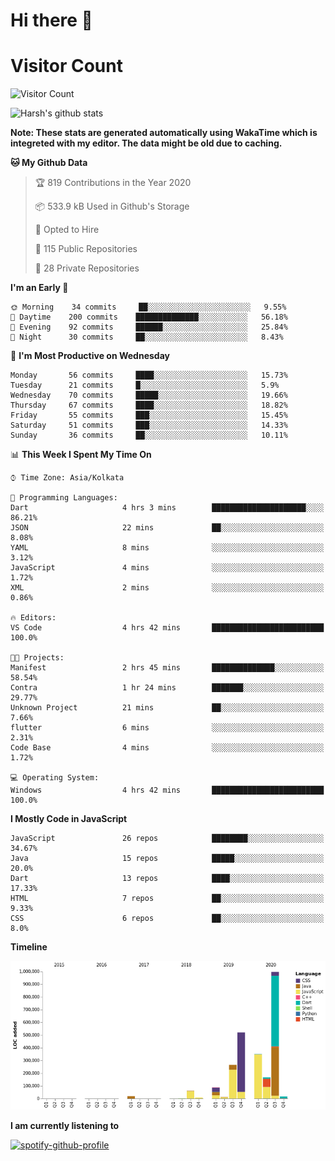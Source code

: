 # Hi there 👋 

# Visitor Count
![Visitor Count](https://profile-counter.glitch.me/harsh2201/count.svg)

![Harsh's github stats](https://github-readme-stats.vercel.app/api?username=harsh2201&show_icons=true&theme=radical)

**Note: These stats are generated automatically using WakaTime which is integreted with my editor. The data might be old due to caching.**

<!--START_SECTION:waka-->
**🐱 My Github Data** 

> 🏆 819 Contributions in the Year 2020
 > 
> 📦 533.9 kB Used in Github's Storage 
 > 
> 💼 Opted to Hire
 > 
> 📜 115 Public Repositories
 > 
> 🔑 28 Private Repositories 

**I'm an Early 🐤** 

```text
🌞 Morning    34 commits     ██░░░░░░░░░░░░░░░░░░░░░░░   9.55% 
🌆 Daytime    200 commits    ██████████████░░░░░░░░░░░   56.18% 
🌃 Evening    92 commits     ██████░░░░░░░░░░░░░░░░░░░   25.84% 
🌙 Night      30 commits     ██░░░░░░░░░░░░░░░░░░░░░░░   8.43%

```
📅 **I'm Most Productive on Wednesday** 

```text
Monday       56 commits     ████░░░░░░░░░░░░░░░░░░░░░   15.73% 
Tuesday      21 commits     █░░░░░░░░░░░░░░░░░░░░░░░░   5.9% 
Wednesday    70 commits     █████░░░░░░░░░░░░░░░░░░░░   19.66% 
Thursday     67 commits     ████░░░░░░░░░░░░░░░░░░░░░   18.82% 
Friday       55 commits     ███░░░░░░░░░░░░░░░░░░░░░░   15.45% 
Saturday     51 commits     ███░░░░░░░░░░░░░░░░░░░░░░   14.33% 
Sunday       36 commits     ██░░░░░░░░░░░░░░░░░░░░░░░   10.11%

```


📊 **This Week I Spent My Time On** 

```text
⌚︎ Time Zone: Asia/Kolkata

💬 Programming Languages: 
Dart                     4 hrs 3 mins        █████████████████████░░░░   86.21% 
JSON                     22 mins             ██░░░░░░░░░░░░░░░░░░░░░░░   8.08% 
YAML                     8 mins              ░░░░░░░░░░░░░░░░░░░░░░░░░   3.12% 
JavaScript               4 mins              ░░░░░░░░░░░░░░░░░░░░░░░░░   1.72% 
XML                      2 mins              ░░░░░░░░░░░░░░░░░░░░░░░░░   0.86%

🔥 Editors: 
VS Code                  4 hrs 42 mins       █████████████████████████   100.0%

🐱‍💻 Projects: 
Manifest                 2 hrs 45 mins       ██████████████░░░░░░░░░░░   58.54% 
Contra                   1 hr 24 mins        ███████░░░░░░░░░░░░░░░░░░   29.77% 
Unknown Project          21 mins             ██░░░░░░░░░░░░░░░░░░░░░░░   7.66% 
flutter                  6 mins              ░░░░░░░░░░░░░░░░░░░░░░░░░   2.31% 
Code Base                4 mins              ░░░░░░░░░░░░░░░░░░░░░░░░░   1.72%

💻 Operating System: 
Windows                  4 hrs 42 mins       █████████████████████████   100.0%

```

**I Mostly Code in JavaScript** 

```text
JavaScript               26 repos            ████████░░░░░░░░░░░░░░░░░   34.67% 
Java                     15 repos            █████░░░░░░░░░░░░░░░░░░░░   20.0% 
Dart                     13 repos            ████░░░░░░░░░░░░░░░░░░░░░   17.33% 
HTML                     7 repos             ██░░░░░░░░░░░░░░░░░░░░░░░   9.33% 
CSS                      6 repos             ██░░░░░░░░░░░░░░░░░░░░░░░   8.0%

```


**Timeline**

![Chart not found](https://github.com/harsh2201/harsh2201/blob/master/charts/bar_graph.png) 


<!--END_SECTION:waka-->


**I am currently listening to**

[![spotify-github-profile](https://spotify-github-profile.vercel.app/api/view?uid=0zd53poz5lu9da8yk1wq8bpss&cover_image=true)](https://spotify-github-profile.vercel.app/api/view?uid=0zd53poz5lu9da8yk1wq8bpss&redirect=true) 
